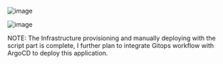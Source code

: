 ![image](https://github.com/dv-sharma/Terraform_3TierApp_EKS/assets/65087388/52bdf786-7a3c-436c-b6a3-0d10fffbf0bd)

![image](https://github.com/dv-sharma/Terraform_3TierApp_EKS/assets/65087388/66d81a79-c604-41de-b2bd-ed820f76dbd3)

NOTE: The Infrastructure provisioning and manually deploying with the script part is complete, I further plan to integrate Gitops workflow with ArgoCD to deploy this application.
